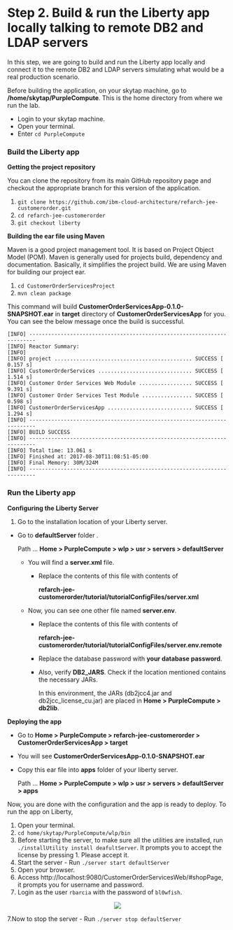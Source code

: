 # Step 2. Build & run the Liberty app locally talking to remote DB2 and LDAP servers

In this step, we are going to build and run the Liberty app locally and connect it to the remote DB2 and LDAP servers simulating what would be a real production scenario.

Before building the application, on your skytap machine, go to **/home/skytap/PurpleCompute**. This is the home directory from where we run the lab.

- Login to your skytap machine.
- Open your terminal.
- Enter `cd PurpleCompute`

### Build the Liberty app

**Getting the project repository**

You can clone the repository from its main GitHub repository page and checkout the appropriate branch for this version of the application.

1. `git clone https://github.com/ibm-cloud-architecture/refarch-jee-customerorder.git`
2. `cd refarch-jee-customerorder`
3. `git checkout liberty`

**Building the ear file using Maven**

Maven is a good project management tool. It is based on Project Object Model (POM). Maven is generally used for projects build, dependency and documentation. Basically, it simplifies the project build. We are using Maven for building our project ear.

1. `cd CustomerOrderServicesProject`
2. `mvn clean package`

This command will build **CustomerOrderServicesApp-0.1.0-SNAPSHOT.ear** in **target** directory of **CustomerOrderServicesApp** for you. You can see the below message once the build is successful.

```
[INFO] ------------------------------------------------------------------------
[INFO] Reactor Summary:
[INFO] 
[INFO] project ............................................ SUCCESS [  0.157 s]
[INFO] CustomerOrderServices .............................. SUCCESS [  1.514 s]
[INFO] Customer Order Services Web Module ................. SUCCESS [  9.391 s]
[INFO] Customer Order Services Test Module ................ SUCCESS [  0.598 s]
[INFO] CustomerOrderServicesApp ........................... SUCCESS [  1.294 s]
[INFO] ------------------------------------------------------------------------
[INFO] BUILD SUCCESS
[INFO] ------------------------------------------------------------------------
[INFO] Total time: 13.061 s
[INFO] Finished at: 2017-08-30T11:08:51-05:00
[INFO] Final Memory: 30M/324M
[INFO] ------------------------------------------------------------------------
```

### Run the Liberty app

**Configuring the Liberty Server**

1. Go to the installation location of your Liberty server.

- Go to **defaultServer** folder .
  
  Path ... **Home > PurpleCompute > wlp > usr > servers > defaultServer**
  
  - You will find a **server.xml** file.
    
    - Replace the contents of this file with contents of 
      
      **refarch-jee-customerorder/tutorial/tutorialConfigFiles/server.xml**
    
  - Now, you can see one other file named **server.env**.
  
    - Replace the contents of this file with contents of 
      
      **refarch-jee-customerorder/tutorial/tutorialConfigFiles/server.env.remote**
      
    - Replace the database password with **your database password**.
    
    - Also, verify **DB2_JARS**. Check if the location mentioned contains the necessary JARs.
    
      In this environment, the JARs (db2jcc4.jar and db2jcc_license_cu.jar) are placed in **Home > PurpleCompute > db2lib**. 
    
**Deploying the app**
 
- Go to **Home > PurpleCompute > refarch-jee-customerorder > CustomerOrderServicesApp > target**
- You will see **CustomerOrderServicesApp-0.1.0-SNAPSHOT.ear**
- Copy this ear file into **apps** folder of your liberty server.
  
  Path ... **Home > PurpleCompute > wlp > usr > servers > defaultServer > apps**
  
Now, you are done with the configuration and the app is ready to deploy. To run the app on Liberty,

1. Open your terminal.
2. `cd home/skytap/PurpleCompute/wlp/bin`
3. Before starting the server, to make sure all the utilities are installed, run `./installUtility install deafultServer`. It prompts you to accept the license by pressing 1. Please accept it.
3. Start the server - Run `./server start defaultServer`
4. Open your browser.
5. Access http://localhost:9080/CustomerOrderServicesWeb/#shopPage, it prompts you for username and password.
6. Login as the user `rbarcia` with the password of `bl0wfish`.

<p align="center">
<img src="https://github.com/ibm-cloud-architecture/refarch-jee/blob/master/static/imgs/LibertyToolKit/step2apprunning.png">
</p>

7.Now to stop the server - Run `./server stop defaultServer`




